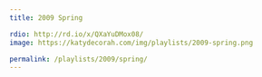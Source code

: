 ```yaml
---
title: 2009 Spring

rdio: http://rd.io/x/QXaYuDMox08/
image: https://katydecorah.com/img/playlists/2009-spring.png

permalink: /playlists/2009/spring/
---
```

